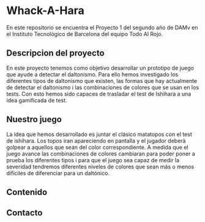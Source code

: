 # Whack-A-Hara

En este repositorio se encuentra el Proyecto 1 del segundo año de DAMv en el Instituto Tecnològico de Barcelona del equipo Todo Al Rojo.

## Descripcion del proyecto

En este proyecto tenemos como objetivo desarrollar un prototipo de juego que ayude a detectar el daltonismo. Para ello hemos investigado los diferentes tipos de daltonismo que existen, las formas que hay actualmente de detectar el daltonismo i las combinaciones de colores que se usan en los tests. Con esto hemos sido capaces de trasladar el test de Ishihara a una idea gamificada de test.

## Nuestro juego

La idea que hemos desarrollado es juntar el clásico matatopos con el test de ishihara. Los topos iran apareciendo en pantalla y el jugador deberà golpear a aquellos que sean del color correspondiente. A medida que el juego avance las combinaciones de colores cambiaran para poder poner a prueba los diferentes tipos i para que el juego sea capaz de medir la severidad tendremos diferentes niveles de colores que sean más o menos difíciles de diferenciar para un daltónico.

## Contenido

## Contacto
